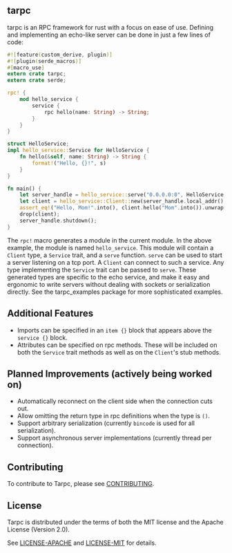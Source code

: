 ## tarpc

tarpc is an RPC framework for rust with a focus on ease of use. Defining and implementing an echo-like server can be done in just a few lines of code:

```rust
#![feature(custom_derive, plugin)]
#![plugin(serde_macros)]
#[macro_use]
extern crate tarpc;
extern crate serde;

rpc! {
    mod hello_service {
        service {
            rpc hello(name: String) -> String;
        }
    }
}

struct HelloService;
impl hello_service::Service for HelloService {
    fn hello(&self, name: String) -> String {
        format!("Hello, {}!", s)
    }
}

fn main() {
    let server_handle = hello_service::serve("0.0.0.0:0", HelloService, None).unwrap();
    let client = hello_service::Client::new(server_handle.local_addr(), None).unwrap();
    assert_eq!("Hello, Mom!".into(), client.hello("Mom".into()).unwrap());
    drop(client);
    server_handle.shutdown();
}
```

The `rpc!` macro generates a module in the current module. In the above example, the module is named `hello_service`. This module will contain a `Client` type, a `Service` trait, and a `serve` function. `serve` can be used to start a server listening on a tcp port. A `Client` can connect to such a service. Any type implementing the `Service` trait can be passed to `serve`. These generated types are specific to the echo service, and make it easy and ergonomic to write servers without dealing with sockets or serialization directly. See the tarpc_examples package for more sophisticated examples.

## Additional Features
- Imports can be specified in an `item {}` block that appears above the `service {}` block.
- Attributes can be specified on rpc methods. These will be included on both the `Service` trait methods as well as on the `Client`'s stub methods.

## Planned Improvements (actively being worked on)
- Automatically reconnect on the client side when the connection cuts out.
- Allow omitting the return type in rpc definitions when the type is `()`.
- Support arbitrary serialization (currently `bincode` is used for all serialization).
- Support asynchronous server implementations (currently thread per connection).

## Contributing

To contribute to Tarpc, please see [CONTRIBUTING](CONTRIBUTING.md).

## License

Tarpc is distributed under the terms of both the MIT license
and the Apache License (Version 2.0).

See [LICENSE-APACHE](LICENSE-APACHE) and [LICENSE-MIT](LICENSE-MIT) for details.

